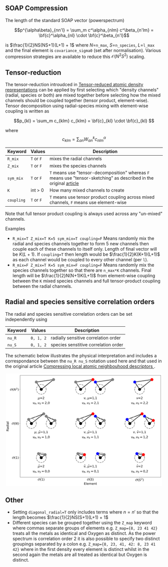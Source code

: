 ## SOAP Compression

The length of the standard SOAP vector (powerspectrum)

$$p^{\alpha\beta}_{nn'l} = \sum_m c^\alpha_{nlm} c^\beta_{n'lm} = \bf{c}^\alpha_{nl} \cdot  \bf{c}^\beta_{n'l}$$

 is $\frac{1}{2}NS(NS+1)(L+1) + 1$ where $N$=`n_max`, $S$=`n_species`, $L$=`l_max` and the final element is `covariance_sigma0` (set after normalisation). Various compression strategies are available to reduce this $\mathcal{O}(N^2S^2)$ scaling.

## Tensor-reduction

The tensor-reduction introudced in [Tensor-reduced atomic density representations](https://doi.org/10.48550/arXiv.2210.01705) can be applied by first selecting which "density channels" (radial, species or both) are mixed together before selecting how the mixed channels should be coupled together (tensor product, element-wise). Tensor decomposition using radial-species mixing with element-wise coupling is written as

$$p_{kl} = \sum_m c_{klm} c_{klm} = \bf{c}_{kl} \cdot \bf{c}_{kl} $$

where
 $$c_{klm} = \sum_{\alpha n} W^k_{\alpha n} c^\alpha_{nlm} $$


| Keyword       | Values        | Description |
| -----------   | ------------- | ----------- |
| `R_mix`       | `T` or `F`    | mixes the radial channels |
| `Z_mix`       | `T` or `F`    | mixes the species channels |
| `sym_mix`     | `T` or `F`    | `T` means use "tensor-decomposition" whereas `F` means use "tensor-sketching" as described in the original [article](https://doi.org/10.48550/arXiv.2210.01705) |
| `K`           | int > 0       | How many mixed channels to create |
| `coupling`    | `T` or `F`    | `T` means use tensor product coupling across mixed channels, `F` means use element-wise|

Note that full tensor product coupling is always used across any "un-mixed" channels.

Examples
- `R_mix=T Z_mix=T K=5 sym_mix=T coupling=F` Means randomly mix the radial and species channels together to form 5 new channels then couple each of these channels to itself only. Length of final vector will be $K(L+1)$. If `coupling=T` then length would be $\frac{1}{2}K(K+1)(L+1)$ as each channel would be coupled to every other channel (per `l`).
- `R_mix=F Z_mix=T K=5 sym_mix=F coupling=F` Means randomly mix the species channels together so that there are `n_max*K` channels. Final length will be $\frac{1}{2}N(N+1)K(L+1)$ from element-wise coupling between the `K` mixed species channels and full tensor-product coupling between the radial channels.

## Radial and species sensitive correlation orders

The radial and species sensitive correlation orders can be set independently using

| Keyword       | Values | Description |
| -----------   | -------- | ----------- |
| `nu_R`       | `0, 1, 2`    | radially sensitive correlation order |
| `nu_S`       | `0, 1, 2`   | species senstitive correlation order |

The schematic below illustrates the physical interpretation and includes a correspondance between the `nu_R nu_S` notation used here and that used in the original article [Compressing local atomic neighbouhood descriptors ](https://www.nature.com/articles/s41524-022-00847-y).

<p align="center">
<img src="./translation_table.png" width="500">
</p>

## Other

- Setting `diagonal_radial=T` only includes terms where $n=n'$ so that the length becomes $\frac{1}{2}NS(S+1)(L+1) + 1$
- Different species can be grouped together using the `Z_map` keyword where commas separate groups of elements e.g. `Z_map={8, 23 41 42}` treats all the metals as identical and Oxygen as distinct. As the power spectrum is correlation order 2 it is also possible to specify two distinct groupings separated by a colon e.g. `Z_map={8, 23, 41, 42: 8, 23 41 42}` where in the first density every element is distinct whilst in the second again the metals are all treated as identical but Oxygen is distinct.
